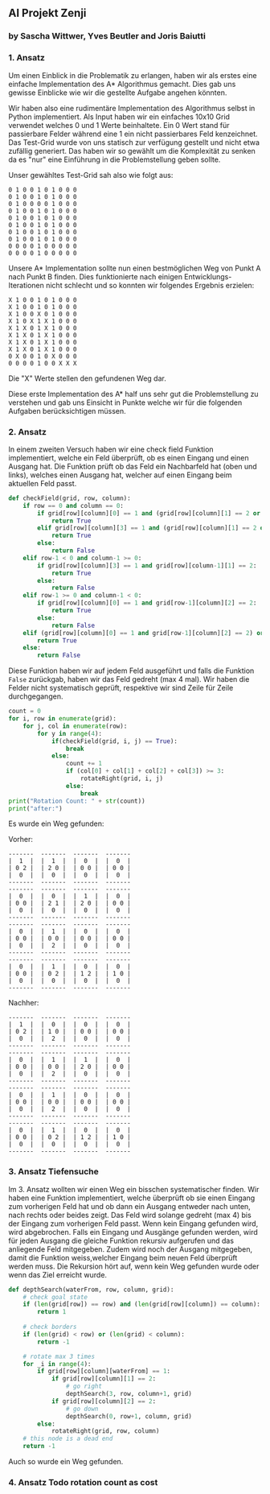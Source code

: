 ## AI Projekt Zenji
### by Sascha Wittwer, Yves Beutler and Joris Baiutti

### 1. Ansatz
Um einen Einblick in die Problematik zu erlangen, haben wir als erstes eine einfache Implementation des A* Algorithmus gemacht. Dies gab uns gewisse Einblicke wie wir die gestellte Aufgabe angehen könnten.

Wir haben also eine rudimentäre Implementation des Algorithmus selbst in Python implementiert.
Als Input haben wir ein einfaches 10x10 Grid verwendet welches 0 und 1 Werte beinhaltete.
Ein 0 Wert stand für passierbare Felder während eine 1 ein nicht passierbares Feld kenzeichnet.
Das Test-Grid wurde von uns statisch zur verfügung gestellt und nicht etwa zufällig generiert.
Das haben wir so gewählt um die Komplexität zu senken da es "nur" eine Einführung in die Problemstellung geben sollte.

Unser gewähltes Test-Grid sah also wie folgt aus:
```
0 1 0 0 1 0 1 0 0 0
0 1 0 0 1 0 1 0 0 0
0 1 0 0 0 0 1 0 0 0
0 1 0 0 1 0 1 0 0 0
0 1 0 0 1 0 1 0 0 0
0 1 0 0 1 0 1 0 0 0
0 1 0 0 1 0 1 0 0 0
0 1 0 0 1 0 1 0 0 0
0 0 0 0 1 0 0 0 0 0
0 0 0 0 1 0 0 0 0 0
```
Unsere A* Implementation sollte nun einen bestmöglichen Weg von Punkt A nach Punkt B finden.
Dies funktionierte nach einigen Entwicklungs-Iterationen nicht schlecht und so konnten wir folgendes Ergebnis erzielen:

```
X 1 0 0 1 0 1 0 0 0
X 1 0 0 1 0 1 0 0 0
X 1 0 0 X 0 1 0 0 0
X 1 0 X 1 X 1 0 0 0
X 1 X 0 1 X 1 0 0 0
X 1 X 0 1 X 1 0 0 0
X 1 X 0 1 X 1 0 0 0
X 1 X 0 1 X 1 0 0 0
0 X 0 0 1 0 X 0 0 0
0 0 0 0 1 0 0 X X X
```
Die "X" Werte stellen den gefundenen Weg dar.

Diese erste Implementation des A* half uns sehr gut die Problemstellung zu verstehen und gab uns Einsicht in Punkte welche wir für die folgenden Aufgaben berücksichtigen müssen.

### 2. Ansatz
In einem zweiten Versuch haben wir eine check field Funktion implementiert, welche ein Feld überprüft, ob es einen Eingang und einen Ausgang hat.
Die Funktion prüft ob das Feld ein Nachbarfeld hat (oben und links), welches einen Ausgang hat, welcher auf einen Eingang beim aktuellen Feld passt.

```python
def checkField(grid, row, column):
    if row == 0 and column == 0:
        if grid[row][column][0] == 1 and (grid[row][column][1] == 2 or grid[row][column][2] == 2):
            return True
        elif grid[row][column][3] == 1 and (grid[row][column][1] == 2 or grid[row][column][2] == 2):
            return True
        else:
            return False
    elif row-1 < 0 and column-1 >= 0:
        if grid[row][column][3] == 1 and grid[row][column-1][1] == 2:
            return True
        else:
            return False
    elif row-1 >= 0 and column-1 < 0:
        if grid[row][column][0] == 1 and grid[row-1][column][2] == 2:
            return True
        else:
            return False
    elif (grid[row][column][0] == 1 and grid[row-1][column][2] == 2) or (grid[row][column][3] == 1 and grid[row][column-1][1] == 2):
        return True
    else:
        return False
```

Diese Funktion haben wir auf jedem Feld ausgeführt und falls die Funktion ```False``` zurückgab, haben wir das Feld gedreht (max 4 mal).
Wir haben die Felder nicht systematisch geprüft, respektive wir sind Zeile für Zeile durchgegangen.
```python
count = 0
for i, row in enumerate(grid):
    for j, col in enumerate(row):
        for y in range(4):
            if(checkField(grid, i, j) == True):
                break
            else:
                count += 1
                if (col[0] + col[1] + col[2] + col[3]) >= 3:
                    rotateRight(grid, i, j)
                else:
                    break
print("Rotation Count: " + str(count))
print("after:")
```
Es wurde ein Weg gefunden:

Vorher:
```
-------  -------  -------  -------
|  1  |  |  1  |  |  0  |  |  0  |
| 0 2 |  | 2 0 |  | 0 0 |  | 0 0 |
|  0  |  |  0  |  |  0  |  |  0  |
-------  -------  -------  -------
-------  -------  -------  -------
|  0  |  |  0  |  |  1  |  |  0  |
| 0 0 |  | 2 1 |  | 2 0 |  | 0 0 |
|  0  |  |  0  |  |  0  |  |  0  |
-------  -------  -------  -------
-------  -------  -------  -------
|  0  |  |  1  |  |  0  |  |  0  |
| 0 0 |  | 0 0 |  | 0 0 |  | 0 0 |
|  0  |  |  2  |  |  0  |  |  0  |
-------  -------  -------  -------
-------  -------  -------  -------
|  0  |  |  1  |  |  0  |  |  0  |
| 0 0 |  | 0 2 |  | 1 2 |  | 1 0 |
|  0  |  |  0  |  |  0  |  |  0  |
-------  -------  -------  -------
```
Nachher:
```
-------  -------  -------  -------
|  1  |  |  0  |  |  0  |  |  0  |
| 0 2 |  | 1 0 |  | 0 0 |  | 0 0 |
|  0  |  |  2  |  |  0  |  |  0  |
-------  -------  -------  -------
-------  -------  -------  -------
|  0  |  |  1  |  |  1  |  |  0  |
| 0 0 |  | 0 0 |  | 2 0 |  | 0 0 |
|  0  |  |  2  |  |  0  |  |  0  |
-------  -------  -------  -------
-------  -------  -------  -------
|  0  |  |  1  |  |  0  |  |  0  |
| 0 0 |  | 0 0 |  | 0 0 |  | 0 0 |
|  0  |  |  2  |  |  0  |  |  0  |
-------  -------  -------  -------
-------  -------  -------  -------
|  0  |  |  1  |  |  0  |  |  0  |
| 0 0 |  | 0 2 |  | 1 2 |  | 1 0 |
|  0  |  |  0  |  |  0  |  |  0  |
-------  -------  -------  -------
```

### 3. Ansatz Tiefensuche
Im 3. Ansatz wollten wir einen Weg ein bisschen systematischer finden. Wir haben eine Funktion implementiert, welche überprüft ob sie einen Eingang zum vorherigen Feld hat und ob dann ein Ausgang entweder nach unten, nach rechts oder beides zeigt. Das Feld wird solange gedreht (max 4) bis der Eingang zum vorherigen Feld passt.
Wenn kein Eingang gefunden wird, wird abgebrochen. Falls ein Eingang und Ausgänge gefunden werden, wird für jeden Ausgang die gleiche Funktion rekursiv aufgerufen und das anliegende Feld mitgegeben. Zudem wird noch der Ausgang mitgegeben, damit die Funktion weiss,welcher Eingang beim neuen Feld überprüft werden muss. Die Rekursion hört auf, wenn kein Weg gefunden wurde oder wenn das Ziel erreicht wurde.

```python
def depthSearch(waterFrom, row, column, grid):
    # check goal state
    if (len(grid[row]) == row) and (len(grid[row][column]) == column):
        return 1
    
    # check borders
    if (len(grid) < row) or (len(grid) < column):
        return -1

    # rotate max 3 times
    for _i in range(4):
        if grid[row][column][waterFrom] == 1:
            if grid[row][column][1] == 2:
                # go right
                depthSearch(3, row, column+1, grid)
            if grid[row][column][2] == 2:
                # go down
                depthSearch(0, row+1, column, grid)
        else:
            rotateRight(grid, row, column)
    # this node is a dead end
    return -1
```

Auch so wurde ein Weg gefunden.

### 4. Ansatz Todo rotation count as cost
